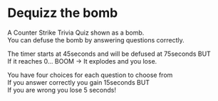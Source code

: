 # Dequizz the bomb

A Counter Strike Trivia Quiz shown as a bomb.<br/>
You can defuse the bomb by answering questions correctly.<br/>

The timer starts at 45seconds and will be defused at 75seconds BUT <br/>
If it reaches 0... BOOM -> It explodes and you lose.<br/>

You have four choices for each question to choose from<br/>
If you answer correctly you gain 15seconds BUT <br/>
If you are wrong you lose 5 seconds!<br/>
